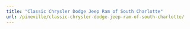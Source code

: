 ```yaml
---
title: "Classic Chrysler Dodge Jeep Ram of South Charlotte"
url: /pineville/classic-chrysler-dodge-jeep-ram-of-south-charlotte/
---
```

